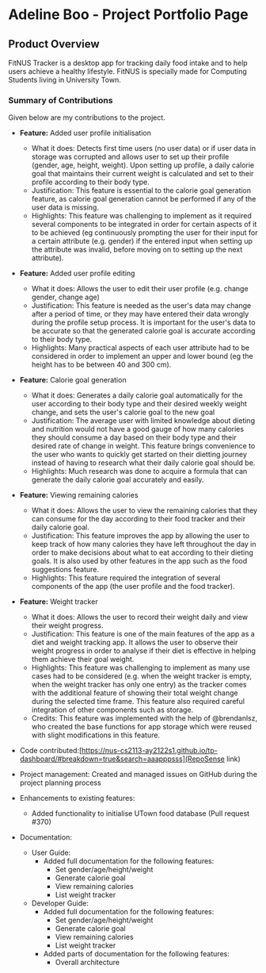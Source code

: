 # Adeline Boo - Project Portfolio Page

## Product Overview
FitNUS Tracker is a desktop app for tracking daily food intake and
to help users achieve a healthy lifestyle.
FitNUS is specially made for Computing Students living in University Town.

### Summary of Contributions
Given below are my contributions to the project.

- **Feature:** Added user profile initialisation 
  - What it does: Detects first time users (no user data) or if user data
    in storage was corrupted and allows user to set up their profile (gender,
    age, height, weight). Upon setting up profile, a daily calorie goal that
    maintains their current weight is calculated and set to their profile
    according to their body type.
  - Justification: This feature is essential to the calorie goal generation 
    feature, as calorie goal generation cannot be performed if any of the user
    data is missing. 
  - Highlights: This feature was challenging to implement as it required several
    components to be integrated in order for certain aspects of it to be achieved
    (eg continuously prompting the user for their input for a certain attribute (e.g. gender)
    if the entered input when setting up the attribute was invalid, before moving
    on to setting up the next attribute).
- **Feature:** Added user profile editing
  - What it does: Allows the user to edit their user profile (e.g. change gender, change age)
  - Justification: This feature is needed as the user's data may change after a period
    of time, or they may have entered their data wrongly during the profile setup process.
    It is important for the user's data to be accurate so that the generated calorie goal
    is accurate according to their body type.
  - Highlights: Many practical aspects of each user attribute had to be considered in order
    to implement an upper and lower bound (eg the height has to be between 40 and 300 cm).
- **Feature:** Calorie goal generation
  - What it does: Generates a daily calorie goal automatically
    for the user according to their body type and their desired weekly
    weight change, and sets the user's calorie goal to the new goal
  - Justification: The average user with limited knowledge about dieting
    and nutrition would not have a good gauge of how many calories they should
    consume a day based on their body type and their desired rate of change in weight.
    This feature brings convenience to the user who wants to quickly get started
    on their dietting journey instead of having to research what their daily
    calorie goal should be.
  - Highlights: Much research was done to acquire a formula that can generate the
    daily calorie goal accurately and easily. 
- **Feature:** Viewing remaining calories
  - What it does: Allows the user to view the remaining calories
  that they can consume for the day according to their food tracker
  and their daily calorie goal.
  - Justification: This feature improves the app by allowing the user to keep track
  of how many calories they have left throughout the day in order to make decisions
  about what to eat according to their dieting goals. 
  It is also used by other features in the app such as the food suggestions feature. 
  - Highlights: This feature required the integration
  of several components of the app (the user profile and the food tracker).
- **Feature:** Weight tracker
  - What it does: Allows the user to record their weight daily and view their weight progress.
  - Justification: This feature is one of the main features of the app as a diet and
  weight tracking app. It allows the user to observe their weight progress in order to 
  analyse if their diet is effective in helping them achieve their goal weight.
  - Highlights: This feature was challenging to implement as many use cases had to be considered
    (e.g. when the weight tracker is empty, when the weight tracker has only one entry) as the tracker
  comes with the additional feature of showing their total weight change during the selected time frame.
  This feature also required careful integration of other components such as storage.
  - Credits: This feature was implemented with the help of @brendanlsz, who created the base functions for
  app storage which were reused with slight modifications in this feature.


- Code contributed:[https://nus-cs2113-ay2122s1.github.io/tp-dashboard/#breakdown=true&search=aaapppsss](RepoSense link)


- Project management: Created and managed issues on GitHub during the project planning process


- Enhancements to existing features:
  - Added functionality to initialise UTown food database (Pull request #370)


- Documentation:
  - User Guide: 
    - Added full documentation for the following features:
      - Set gender/age/height/weight
      - Generate calorie goal
      - View remaining calories
      - List weight tracker
  - Developer Guide:
    - Added full documentation for the following features:
      - Set gender/age/height/weight
      - Generate calorie goal
      - View remaining calories
      - List weight tracker
    - Added parts of documentation for the following features:
      - Overall architecture
